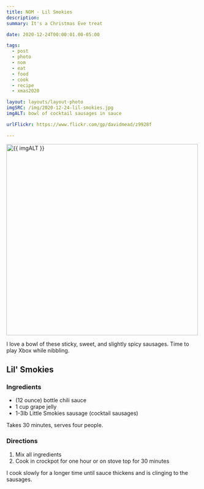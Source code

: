 ```yaml
---
title: NOM - Lil Smokies
description:
summary: It's a Christmas Eve treat

date: 2020-12-24T00:00:01.00-05:00

tags:
  - post
  - photo
  - nom
  - eat
  - food
  - cook
  - recipe
  - xmas2020

layout: layouts/layout-photo
imgSRC: /img/2020-12-24-lil-smokies.jpg
imgALT: bowl of cocktail sausages in sauce

urlFlickr: https://www.flickr.com/gp/davidmead/z9928f

---
```

<p><img class="u-photo img-polaroid" src="{{ imgSRC }}" alt="{{ imgALT }}" width="500" height="500"></p>

I love a bowl of these sticky, sweet, and slightly spicy sausages. Time to play Xbox while nibbling.

<section class="h-recipe">
<h2>Lil' Smokies</h2>

<h3>Ingredients</h3>

<ul>
<li class="p-ingredient">(12 ounce) bottle chili sauce</li>
<li class="p-ingredient">1 cup grape jelly</li>
<li class="p-ingredient">1-3lb Little Smokies sausage (cocktail sausages)</li>
</ul>


<p>Takes <time class="dt-duration" datetime="30M">30 minutes</time>, serves <data class="p-yield" value="4">four people</data>.</p>

<div class="e-instructions">
<h3>Directions</h3>
<ol>
<li>Mix all ingredients</li>
<li>Cook in crockpot for one hour or on stove top for 30 minutes</li>
</ol>
</div>

<p>I cook slowly for a longer time until sauce thickens and is clinging to the sausages.</p>
</section>
